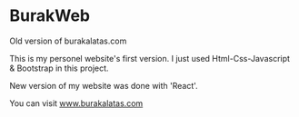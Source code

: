 # BurakWeb
Old version of burakalatas.com

This is my personel website's first version.
I just used Html-Css-Javascript & Bootstrap in this project.

New version of my website was done with 'React'.

You can visit www.burakalatas.com
